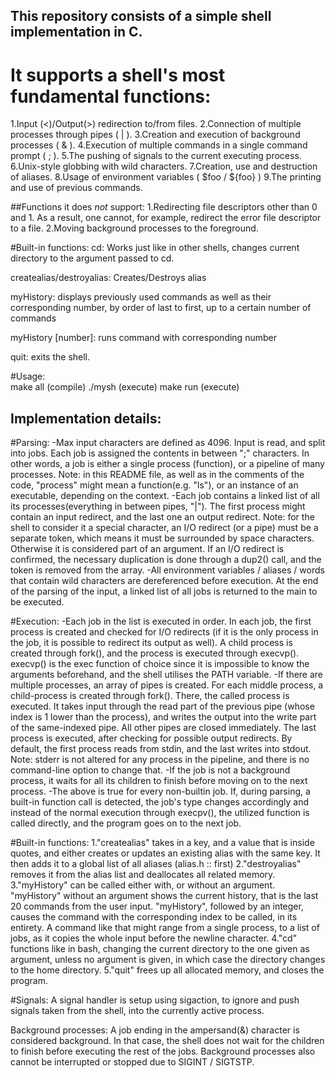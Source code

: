 ## This repository consists of a simple shell implementation in C.

		
# It supports a shell's most fundamental functions:
1.Input (<)/Output(>) redirection to/from files.
2.Connection of multiple processes through pipes ( | ).
3.Creation and execution of background processes ( & ).
4.Execution of multiple commands in a single command prompt ( ; ).
5.The pushing of signals to the current executing process.
6.Unix-style globbing with wild characters.
7.Creation, use and destruction of aliases.
8.Usage of environment variables ( $foo / ${foo} )
9.The printing and use of previous commands.

##Functions it does *not* support:
1.Redirecting file descriptors other than 0 and 1. As a result, one cannot, for example, redirect the error file descriptor to a file.
2.Moving background processes to the foreground.

#Built-in functions:
cd: 
	Works just like in other shells, changes current directory to the argument passed to cd.

createalias/destroyalias: 
	Creates/Destroys alias

myHistory: 
	displays previously used commands as well as their corresponding number, by order of last to first, up to a certain number of commands

myHistory [number]: 
	runs command with corresponding number

quit: 
	exits the shell.

#Usage:  	
make all (compile)
./mysh (execute)
make run (execute)	

## Implementation details:
#Parsing:
-Max input characters are defined as 4096. Input is read, and split into jobs. Each job is assigned the contents in between ";" characters. In other words, a job is either a single process (function), or a pipeline of many processes. Note: in this README file, as well as in the comments of the code, "process" might mean a function(e.g. "ls"), or an instance of an executable, depending on the context.
-Each job contains a linked list of all its processes(everything in between pipes, "|"). The first process might contain an input redirect, and the last one an output redirect. Note: for the shell to consider it a special character, an I/O redirect (or a pipe) must be a separate token, which means it must be surrounded by space characters. Otherwise it is considered part of an argument. If an I/O redirect is confirmed, the necessary duplication is done through a dup2() call, and the token is removed from the array.
-All environment variables / aliases / words that contain wild characters are dereferenced before execution. At the end of the parsing of the input, a linked list of all jobs is returned to the main to be executed.

#Execution:
-Each job in the list is executed in order. In each job, the first process is created and checked for I/O redirects (if it is the only process in the job, it is possible to redirect its output as well). A child process is created through fork(), and the process is executed through execvp(). execvp() is the exec function of choice since it is impossible to know the arguments beforehand, and the shell utilises the PATH variable.
-If there are multiple processes, an array of pipes is created. For each middle process, a child-process is created through fork(). There, the called process is executed. It takes input through the read part of the previous pipe (whose index is 1 lower than the process), and writes the output into the write part of the same-indexed pipe. All other pipes are closed immediately. The last process is executed, after checking for possible output redirects. By default, the first process reads from stdin, and the last writes into stdout. Note: stderr is not altered for any process in the pipeline, and there is no command-line option to change that.
-If the job is not a background process, it waits for all its children to finish before moving on to the next process.
-The above is true for every non-builtin job. If, during parsing, a built-in function call is detected, the job's type changes accordingly and instead of the normal execution through execpv(), the utilized function is called directly, and the program goes on to the next job.

#Built-in functions:
1."createalias" takes in a key, and a value that is inside quotes, and either creates or updates an existing alias with the same key. It then adds it to a global list of all aliases (alias.h :: first)
2."destroyalias" removes it from the alias list and deallocates all related memory.
3."myHistory" can be called either with, or without an argument. "myHistory" without an argument shows the current history, that is the last 20 commands from the user input. "myHistory", followed by an integer, causes the command with the corresponding index to be called, in its entirety. A command like that might range from a single process, to a list of jobs, as it copies the whole input before the newline character.
4."cd" functions like in bash, changing the current directory to the one given as argument, unless no argument is given, in which case the directory changes to the home directory.
5."quit" frees up all allocated memory, and closes the program.

#Signals:
A signal handler is setup using sigaction, to ignore and push signals taken from the shell, into the currently active process.

Background processes:
A job ending in the ampersand(&) character is considered background. In that case, the shell does not wait for the children to finish before executing the rest of the jobs. Background processes also cannot be interrupted or stopped due to SIGINT / SIGTSTP.







	
	


	
